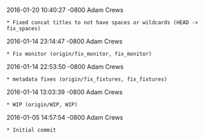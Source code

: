 2016-01-20 10:40:27 -0800 Adam Crews 

	* Fixed concat titles to not have spaces or wildcards (HEAD -> fix_spaces)

2016-01-14 23:14:47 -0800 Adam Crews 

	* Fix monitor (origin/fix_monitor, fix_monitor)

2016-01-14 22:53:50 -0800 Adam Crews 

	* metadata fixes (origin/fix_fixtures, fix_fixtures)

2016-01-14 13:03:39 -0800 Adam Crews 

	* WIP (origin/WIP, WIP)

2016-01-05 14:57:54 -0800 Adam Crews 

	* Initial commit

